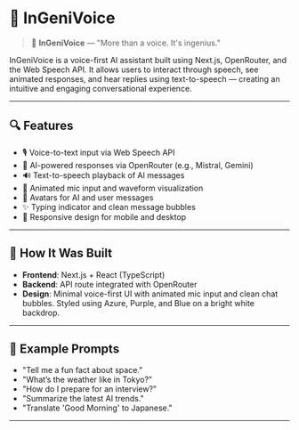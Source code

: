 # 🧠 InGeniVoice

> 🎤 **InGeniVoice** — "More than a voice. It's ingenius."

InGeniVoice is a voice-first AI assistant built using Next.js, OpenRouter, and the Web Speech API. It allows users to interact through speech, see animated responses, and hear replies using text-to-speech — creating an intuitive and engaging conversational experience.

---

## 🔍 Features

- 🎙️ Voice-to-text input via Web Speech API
- 🤖 AI-powered responses via OpenRouter (e.g., Mistral, Gemini)
- 🔊 Text-to-speech playback of AI messages
- 🌊 Animated mic input and waveform visualization
- 👤 Avatars for AI and user messages
- ✨ Typing indicator and clean message bubbles
- 🧭 Responsive design for mobile and desktop

---

## 🔧 How It Was Built

- **Frontend**: Next.js + React (TypeScript)
- **Backend**: API route integrated with OpenRouter
- **Design**: Minimal voice-first UI with animated mic input and clean chat bubbles. Styled using Azure, Purple, and Blue on a bright white backdrop.

---

## 🧪 Example Prompts

- "Tell me a fun fact about space."
- "What’s the weather like in Tokyo?"
- "How do I prepare for an interview?"
- "Summarize the latest AI trends."
- "Translate 'Good Morning' to Japanese."

---
